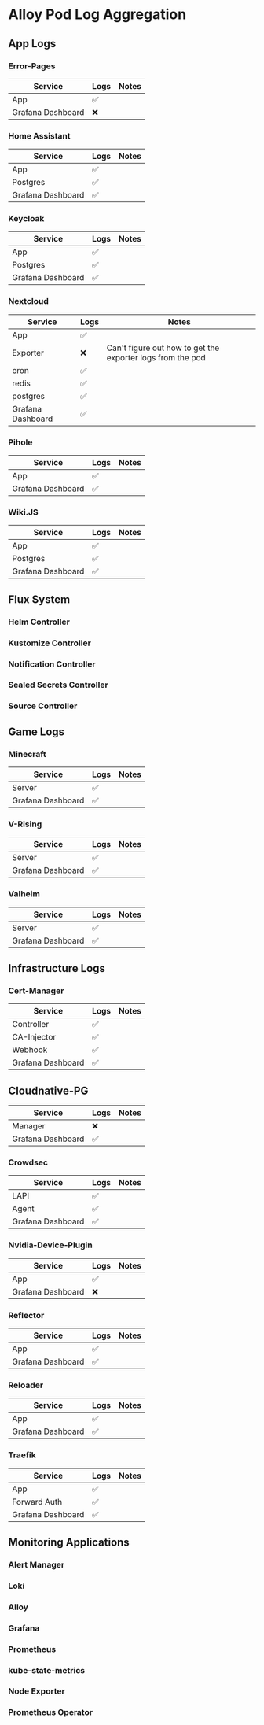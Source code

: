 # Alloy Pod Log Aggregation

## App Logs

### Error-Pages

| Service           | Logs | Notes |
| ----------------- | ---- | ----- |
| App               | ✅   |       |
| Grafana Dashboard | ❌   |       |

### Home Assistant

| Service           | Logs | Notes |
| ----------------- | ---- | ----- |
| App               | ✅   |       |
| Postgres          | ✅   |       |
| Grafana Dashboard | ✅   |       |

### Keycloak

| Service           | Logs | Notes |
| ----------------- | ---- | ----- |
| App               | ✅   |       |
| Postgres          | ✅   |       |
| Grafana Dashboard | ✅   |       |

### Nextcloud

| Service           | Logs | Notes                                                      |
| ----------------- | ---- | ---------------------------------------------------------- |
| App               | ✅   |                                                            |
| Exporter          | ❌   | Can't figure out how to get the exporter logs from the pod |
| cron              | ✅   |                                                            |
| redis             | ✅   |                                                            |
| postgres          | ✅   |                                                            |
| Grafana Dashboard | ✅   |                                                            |

### Pihole

| Service           | Logs | Notes |
| ----------------- | ---- | ----- |
| App               | ✅   |       |
| Grafana Dashboard | ✅   |       |

### Wiki.JS

| Service           | Logs | Notes |
| ----------------- | ---- | ----- |
| App               | ✅   |       |
| Postgres          | ✅   |       |
| Grafana Dashboard | ✅   |       |

## Flux System

### Helm Controller

### Kustomize Controller

### Notification Controller

### Sealed Secrets Controller

### Source Controller

## Game Logs

### Minecraft

| Service           | Logs | Notes |
| ----------------- | ---- | ----- |
| Server            | ✅   |       |
| Grafana Dashboard | ✅   |       |

### V-Rising

| Service           | Logs | Notes |
| ----------------- | ---- | ----- |
| Server            | ✅   |       |
| Grafana Dashboard | ✅   |       |

### Valheim

| Service           | Logs | Notes |
| ----------------- | ---- | ----- |
| Server            | ✅   |       |
| Grafana Dashboard | ✅   |       |

## Infrastructure Logs

### Cert-Manager

| Service           | Logs | Notes |
| ----------------- | ---- | ----- |
| Controller        | ✅   |       |
| CA-Injector       | ✅   |       |
| Webhook           | ✅   |       |
| Grafana Dashboard | ✅   |       |

## Cloudnative-PG

| Service           | Logs | Notes |
| ----------------- | ---- | ----- |
| Manager           | ❌   |       |
| Grafana Dashboard | ✅   |       |

### Crowdsec

| Service           | Logs | Notes |
| ----------------- | ---- | ----- |
| LAPI              | ✅   |       |
| Agent             | ✅   |       |
| Grafana Dashboard | ✅   |       |

### Nvidia-Device-Plugin

| Service           | Logs | Notes |
| ----------------- | ---- | ----- |
| App               | ✅   |       |
| Grafana Dashboard | ❌   |       |

### Reflector

| Service           | Logs | Notes |
| ----------------- | ---- | ----- |
| App               | ✅   |       |
| Grafana Dashboard | ✅   |       |

### Reloader

| Service           | Logs | Notes |
| ----------------- | ---- | ----- |
| App               | ✅   |       |
| Grafana Dashboard | ✅   |       |

### Traefik

| Service           | Logs | Notes |
| ----------------- | ---- | ----- |
| App               | ✅   |       |
| Forward Auth      | ✅   |       |
| Grafana Dashboard | ✅   |       |

## Monitoring Applications

### Alert Manager

### Loki

### Alloy

### Grafana

### Prometheus

### kube-state-metrics

### Node Exporter

### Prometheus Operator
